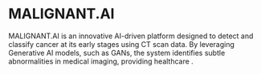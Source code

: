 # MALIGNANT.AI
MALIGNANT.AI is an innovative AI-driven platform designed to detect and classify cancer at its early stages using CT scan data. By leveraging Generative AI models, such as GANs, the system identifies subtle abnormalities in medical imaging, providing healthcare .
